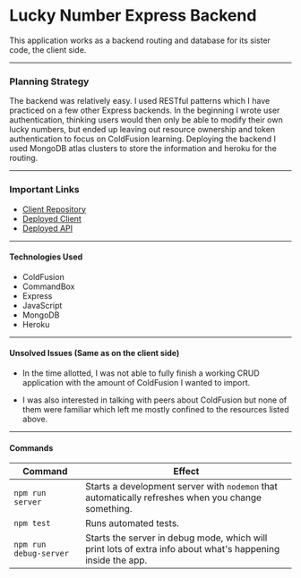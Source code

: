 
# Lucky Number Express Backend
This application works as a backend routing and database for its sister code, the client side.

---

### Planning Strategy
The backend was relatively easy. I used RESTful patterns which I have practiced on a few other Express backends. In the beginning I wrote user authentication, thinking users would then only be able to modify their own lucky numbers, but ended up leaving out resource ownership and token authentication to focus on ColdFusion learning. Deploying the backend I used MongoDB atlas clusters to store the information and heroku for the routing.

---

### Important Links
- [Client Repository](https://github.com/puleri/ColdFusion-Basic-Crud)
- [Deployed Client](https://puleri.github.io/ColdFusion-Basic-Crud/)
- [Deployed API](https://glacial-oasis-78781.herokuapp.com/)

---

#### Technologies Used
- ColdFusion
- CommandBox
- Express
- JavaScript
- MongoDB
- Heroku

---

#### Unsolved Issues (Same as on the client side)
- In the time allotted, I was not able to fully finish a working CRUD application with the amount of ColdFusion I wanted to import.

 - I was also interested in talking with peers about ColdFusion but none of them were familiar which left me mostly confined to the resources listed above.

---

#### Commands

| Command                | Effect                                                                                                      |
|------------------------|-------------------------------------------------------------------------------------------------------------|
| `npm run server`       | Starts a development server with `nodemon` that automatically refreshes when you change something.                                                                                         |
| `npm test`             | Runs automated tests.                                                                                       |
| `npm run debug-server` | Starts the server in debug mode, which will print lots of extra info about what's happening inside the app. |


